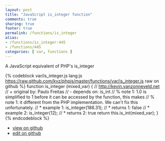 ```yaml
---
layout: post
title: "JavaScript is_integer function"
comments: true
sharing: true
footer: true
permalink: /functions/is_integer
alias:
- /functions/is_integer:445
- /functions/445
categories: [ var, functions ]
---
```

A JavaScript equivalent of PHP's is_integer
<!-- more -->
{% codeblock var/is_integer.js lang:js https://raw.github.com/kvz/phpjs/master/functions/var/is_integer.js raw on github %}
function is_integer (mixed_var) {
    // http://kevin.vanzonneveld.net
    // +   original by: Paulo Freitas
    //  -   depends on: is_int
    // %        note 1: 1.0 is simplified to 1 before it can be accessed by the function, this makes
    // %        note 1: it different from the PHP implementation. We can't fix this unfortunately.
    // *     example 1: is_integer(186.31);
    // *     returns 1: false
    // *     example 2: is_integer(12);
    // *     returns 2: true
    return this.is_int(mixed_var);
}
{% endcodeblock %}
<ul>
 <li><a href="https://github.com/kvz/phpjs/blob/master/functions/var/is_integer.js">view on github</a></li>
 <li><a href="https://github.com/kvz/phpjs/edit/master/functions/var/is_integer.js">edit on github</a></li>
</ul>
